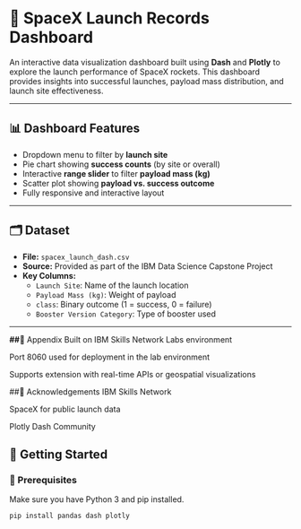 # 🚀 SpaceX Launch Records Dashboard

An interactive data visualization dashboard built using **Dash** and **Plotly** to explore the launch performance of SpaceX rockets. This dashboard provides insights into successful launches, payload mass distribution, and launch site effectiveness.

---

## 📊 Dashboard Features

- Dropdown menu to filter by **launch site**
- Pie chart showing **success counts** (by site or overall)
- Interactive **range slider** to filter **payload mass (kg)**
- Scatter plot showing **payload vs. success outcome**
- Fully responsive and interactive layout

---

## 🗂 Dataset

- **File:** `spacex_launch_dash.csv`
- **Source:** Provided as part of the IBM Data Science Capstone Project
- **Key Columns:**
  - `Launch Site`: Name of the launch location
  - `Payload Mass (kg)`: Weight of payload
  - `class`: Binary outcome (1 = success, 0 = failure)
  - `Booster Version Category`: Type of booster used


---

**##**📌 Appendix
Built on IBM Skills Network Labs environment

Port 8060 used for deployment in the lab environment

Supports extension with real-time APIs or geospatial visualizations



##🙌 Acknowledgements
IBM Skills Network

SpaceX for public launch data

Plotly Dash Community

 
## 🏁 Getting Started

### 🔧 Prerequisites

Make sure you have Python 3 and pip installed.

```bash
pip install pandas dash plotly

